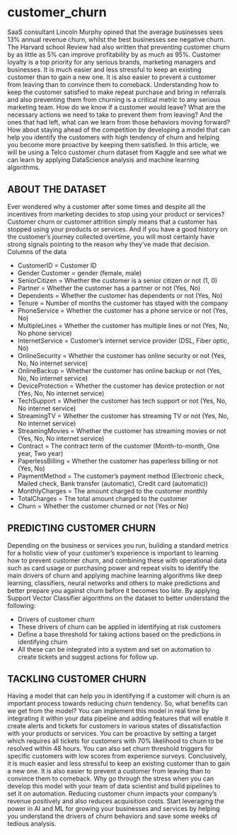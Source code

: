 # customer_churn
SaaS consultant Lincoln Murphy opined that the average businesses sees 13% annual revenue churn, whilst the best businesses see negative churn. The Harvard school Review had also written that preventing customer churn by as little as 5% can improve profitability by as much as 95%. Customer loyalty is a top priority for any serious brands, marketing managers and businesses. It is much easier and less stressful to keep an existing customer than to gain a new one. It is also easier to prevent a customer from leaving than to convince them to comeback. Understanding how to keep the customer satisfied to make repeat purchase and bring in referrals and also preventing them from churning is a critical metric to any serious marketing team.
How do we know if a customer would leave? What are the necessary actions we need to take to prevent them from leaving? And the ones that had left, what can we learn from those behaviors moving forward? How about staying ahead of the competition by developing a model that can help you identify the customers with high tendency of churn and helping you become more proactive by keeping them satisfied.
In this article, we will be using a Telco customer churn dataset from Kaggle and see what we can learn by applying DataScience analysis and machine learning algorithms.
## ABOUT THE DATASET
Ever wondered why a customer after some times and despite all the incentives from marketing decides to stop using your product or services? Customer churn or customer attrition simply means that a customer has stopped using your products or services. And if you have a good history on the customer’s journey collected overtime, you will most certainly have strong signals pointing to the reason why they’ve made that decision.
Columns of the data
- CustomerID = Customer ID
- Gender Customer = gender (female, male)
- SeniorCitizen = Whether the customer is a senior citizen or not (1, 0)
- Partner = Whether the customer has a partner or not (Yes, No)
- Dependents = Whether the customer has dependents or not (Yes, No)
- Tenure = Number of months the customer has stayed with the company
- PhoneService = Whether the customer has a phone service or not (Yes, No)
- MultipleLines = Whether the customer has multiple lines or not (Yes, No, No phone service)
- InternetService = Customer’s internet service provider (DSL, Fiber optic, No)
- OnlineSecurity = Whether the customer has online security or not (Yes, No, No internet service)
- OnlineBackup = Whether the customer has online backup or not (Yes, No, No internet service)
- DeviceProtection = Whether the customer has device protection or not (Yes, No, No internet service)
- TechSupport = Whether the customer has tech support or not (Yes, No, No internet service)
- StreamingTV = Whether the customer has streaming TV or not (Yes, No, No internet service)
- StreamingMovies = Whether the customer has streaming movies or not (Yes, No, No internet service)
- Contract = The contract term of the customer (Month-to-month, One year, Two year)
- PaperlessBilling = Whether the customer has paperless billing or not (Yes, No)
- PaymentMethod = The customer’s payment method (Electronic check, Mailed check, Bank transfer (automatic), Credit card (automatic))
- MonthlyCharges = The amount charged to the customer monthly
- TotalCharges = The total amount charged to the customer
- Churn = Whether the customer churned or not (Yes or No)
## PREDICTING CUSTOMER CHURN
Depending on the business or services you run, building a standard metrics for a holistic view of your customer’s experience is important to learning how to prevent customer churn, and combining these with operational data such as card usage or purchasing power and repeat visits to identify the main drivers of churn and applying machine learning algorithms like deep learning, classifiers, neural networks and others to make predictions and better prepare you against churn before it becomes too late.
By applying Support Vector Classifier algorithms on the dataset to better understand the following:
- Drivers of customer churn
- These drivers of churn can be applied in identifying at risk customers
- Define a base threshold for taking actions based on the predictions in identifying churn
- All these can be integrated into a system and set on automation to create tickets and suggest actions for follow up.
## TACKLING CUSTOMER CHURN
Having a model that can help you in identifying if a customer will churn is an important process towards reducing churn tendency. So, what benefits can we get from the model? You can implement this model in real time by integrating it within your data pipeline and adding features that will enable it create alerts and tickets for customers in various states of dissatisfaction with your products or services.
You can be proactive by setting a target which requires all tickets for customers with 70% likelihood to churn to be resolved within 48 hours. You can also set churn threshold triggers for specific customers with low scores from experience surveys.
Conclusively, it is much easier and less stressful to keep an existing customer than to gain a new one. It is also easier to prevent a customer from leaving than to convince them to comeback. Why go through the stress when you can develop this model with your team of data scientist and build pipelines to set it on automation. Reducing customer churn impacts your company’s revenue positively and also reduces acquisition costs. Start leveraging the power in AI and ML for growing your businesses and services by helping you understand the drivers of churn behaviors and save some weeks of tedious analysis.


